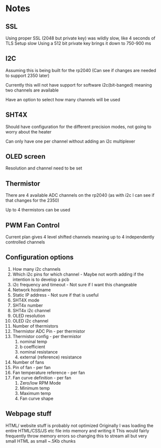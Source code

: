 # Notes

## SSL

Using proper SSL (2048 but private key) was wildly slow, like 4 seconds of TLS Setup slow
Using a 512 bit private key brings it down to 750-900 ms

## I2C

Assuming this is being built for the rp2040 (Can see if changes are needed to support 2350 later)

Currently this will not have support for software i2c(bit-banged) meaning two channels are available

Have an option to select how many channels will be used

## SHT4X 

Should have configuration for the different precision modes, not going to worry about the heater

Can only have one per channel without adding an i2c multiplexer

## OLED screen

Resolution and channel need to be set

## Thermistor

There are 4 available ADC channels on the rp2040 (as with i2c I can see if that changes for the 2350)

Up to 4 thermistors can be used

## PWM Fan Control

Current plan gives 4 level shifted channels meaning up to 4 independently controlled channels

## Configuration options

1.  How many i2c channels
2.  Which i2c pins for which channel - Maybe not worth adding if the intention is to develop a pcb
3.  i2c frequency and timeout - Not sure if I want this changeable
4.  Network hostname
5.  Static IP address - Not sure if that is useful
6.  SHT4X mode
7.  SHT4x number
8.  SHT4x i2c channel
9.  OLED resolution
10. OLED i2c channel
11. Number of thermistors
12. Thermistor ADC Pin - per thermistor
13. Thermistor config - per thermistor
    1. nominal temp
    2. b coefficient
    3. nominal resistance
    4. external (reference) resistance
14. Number of fans
15. Pin of fan - per fan
16. Fan temperature reference - per fan
17. Fan curve definition - per fan
    1. Zero/low RPM Mode
    2. Minimum temp
    3. Maximum temp
    4. Fan curve shape

## Webpage stuff

HTML/ website stuff is probably not optimized
Originally I was loading the entire HTML/CSS/JS etc file into memory and writing it
This would fairly frequently throw memory errors so changing this to stream all but very small HTML
as small ~.5Kb chunks